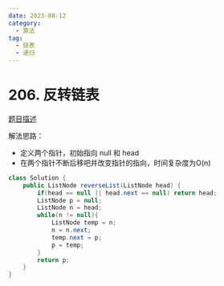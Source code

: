 ```yaml
---
date: 2023-08-12
category: 
  - 算法
tag: 
  - 链表
  - 递归
---
```


# 206. 反转链表


<Badge text="简单" type="tip" vertical="middle" />

[题目描述](https://leetcode.cn/problems/reverse-linked-list/description/?envType=study-plan-v2&envId=leetcode-75)

解法思路：  
- 定义两个指针，初始指向 null 和 head 
- 在两个指针不断后移吧并改变指针的指向，时间复杂度为O(n)


```java
class Solution {
    public ListNode reverseList(ListNode head) {
        if(head == null || head.next == null) return head;
        ListNode p = null;
        ListNode n = head;
        while(n != null){
            ListNode temp = n;
            n = n.next;
            temp.next = p;
            p = temp;
        }
        return p;
    }
}
```